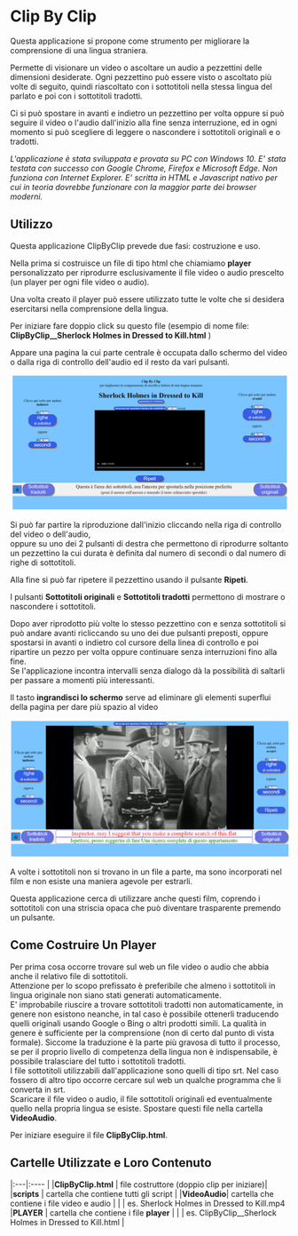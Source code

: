  
Clip By Clip
============

Questa applicazione si propone come strumento per migliorare la comprensione di una lingua straniera.

Permette di visionare un video o ascoltare un audio a pezzettini delle dimensioni desiderate. Ogni pezzettino può essere visto o ascoltato più volte di seguito, quindi riascoltato con i sottotitoli nella stessa lingua del parlato e poi con i sottotitoli tradotti.

Ci si può spostare in avanti e indietro un pezzettino per volta oppure si può seguire il video o l'audio dall'inizio alla fine senza interruzione, ed in ogni momento si può scegliere di leggere o nascondere i sottotitoli originali e o tradotti.

_L'applicazione è stata sviluppata e provata su PC con Windows 10. E' stata testata con successo con Google Chrome, Firefox e Microsoft Edge. Non funziona con Internet Explorer. E' scritta in HTML e Javascript nativo per cui in teoria dovrebbe funzionare con la maggior parte dei browser moderni._

Utilizzo
--------

Questa applicazione ClipByClip prevede due fasi: costruzione e uso.

Nella prima si costruisce un file di tipo html che chiamiamo **player** personalizzato per riprodurre esclusivamente il file video o audio prescelto (un player per ogni file video o audio).

Una volta creato il player può essere utilizzato tutte le volte che si desidera esercitarsi nella comprensione della lingua.

Per iniziare fare doppio click su questo file (esempio di nome file: **ClipByClip\_\_Sherlock Holmes in Dressed to Kill.html** )

Appare una pagina la cui parte centrale è occupata dallo schermo del video o dalla riga di controllo dell'audio ed il resto da vari pulsanti.

![screen1](./DOC/ClipByClip_description_it_html_screen1.png)

Si può far partire la riproduzione dall'inizio cliccando nella riga di controllo del video o dell'audio,  
oppure su uno dei 2 pulsanti di destra che permettono di riprodurre soltanto un pezzettino la cui durata è definita dal numero di secondi o dal numero di righe di sottotitoli.

Alla fine si può far ripetere il pezzettino usando il pulsante **Ripeti**.

I pulsanti **Sottotitoli originali** e **Sottotitoli tradotti** permettono di mostrare o nascondere i sottotitoli.

Dopo aver riprodotto più volte lo stesso pezzettino con e senza sottotitoli si può andare avanti ricliccando su uno dei due pulsanti preposti, oppure spostarsi in avanti o indietro col cursore della linea di controllo e poi ripartire un pezzo per volta oppure continuare senza interruzioni fino alla fine.  
Se l'applicazione incontra intervalli senza dialogo dà la possibilità di saltarli per passare a momenti più interessanti.

Il tasto **ingrandisci lo schermo** serve ad eliminare gli elementi superflui della pagina per dare più spazio al video

![screen2](./DOC/ClipByClip_description_it_html_screen2.png)

A volte i sottotitoli non si trovano in un file a parte, ma sono incorporati nel film e non esiste una maniera agevole per estrarli.

Questa applicazione cerca di utilizzare anche questi film, coprendo i sottotitoli con una striscia opaca che può diventare trasparente premendo un pulsante.

Come Costruire Un Player
------------------------

Per prima cosa occorre trovare sul web un file video o audio che abbia anche il relativo file di sottotitoli.  
Attenzione per lo scopo prefissato è preferibile che almeno i sottotitoli in lingua originale non siano stati generati automaticamente.  
E' improbabile riuscire a trovare sottotitoli tradotti non automaticamente, in genere non esistono neanche, in tal caso è possibile ottenerli traducendo quelli originali usando Google o Bing o altri prodotti simili. La qualità in genere è sufficiente per la comprensione (non di certo dal punto di vista formale). Siccome la traduzione è la parte più gravosa di tutto il processo, se per il proprio livello di competenza della lingua non è indispensabile, è possibile tralasciare del tutto i sottotitoli tradotti.  
I file sottotitoli utilizzabili dall'applicazione sono quelli di tipo srt. Nel caso fossero di altro tipo occorre cercare sul web un qualche programma che li converta in srt.  
Scaricare il file video o audio, il file sottotitoli originali ed eventualmente quello nella propria lingua se esiste. Spostare questi file nella cartella **VideoAudio**.

Per iniziare eseguire il file **ClipByClip.html**.


Cartelle Utilizzate e Loro Contenuto
------------------------------------

|:---|:---- |
|**ClipByClip.html** | file costruttore (doppio clip per iniziare)|
|**scripts**   | cartella che contiene tutti gli script |
|**VideoAudio**| cartella che contiene i file video e audio   |
|              | es. Sherlock Holmes in Dressed to Kill.mp4
|**PLAYER**    | cartella che contiene i file **player**   |
|              | es. ClipByClip\_\_Sherlock Holmes in Dressed to Kill.html |
